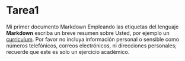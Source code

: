 # Tarea1
Mi primer documento Markdown
Empleando las etiquetas del lenguaje **Markdown** escriba un breve resumen sobre Usted, por ejemplo un [curriculum](https://www.modelos-de-curriculum.com/curriculum-academico/). Por favor no incluya información personal o sensible como números telefónicos, correos electrónicos, ni direcciones personales; recuerde que este es solo un ejercicio académico.

